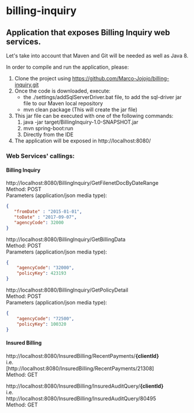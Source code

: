 # billing-inquiry
## Application that exposes Billing Inquiry web services.

Let's take into account that Maven and Git will be needed as well as Java 8.

In order to compile and run the application, please:

1. Clone the project using https://github.com/Marco-Jojojo/billing-inquiry.git
2. Once the code is downloaded, execute:
    * the ./settings/addSqlServerDriver.bat file, to add the sql-driver jar file to our Maven local repository
    * mvn clean package (This will create the jar file)
3. This jar file can be executed with one of the following commands:
    1. java -jar target/BillingInquiry-1.0-SNAPSHOT.jar
    2. mvn spring-boot:run
    3. Directly from the IDE
4. The application will be exposed in http://localhost:8080/

### Web Services' callings:

#### **Billing Inquiry**
    
http://localhost:8080/BillingInquiry/GetFilenetDocByDateRange<br/>
Method: POST<br/>
Parameters (application/json media type):<br/>
```json
{
   "fromDate" : "2015-01-01",
   "toDate" : "2017-09-07",
   "agencyCode": 32000
}
```

http://localhost:8080/BillingInquiry/GetBillingData<br/>
Method: POST<br/>
Parameters (application/json media type):<br/>
```json
{
    "agencyCode": "32000",
    "policyKey": 423193
}
```

http://localhost:8080/BillingInquiry/GetPolicyDetail<br/>
Method: POST<br/>
Parameters (application/json media type):<br/>
```json
{
    "agencyCode": "72500",
    "policyKey": 100320
}
```


#### **Insured Billing**

http://localhost:8080/InsuredBilling/RecentPayments/<b>{clientId}</b><br/>
i.e.<br/>
[http://localhost:8080/InsuredBilling/RecentPayments/21308]<br/>
Method: GET<br/>

http://localhost:8080/InsuredBilling/InsuredAuditQuery/<b>{clientId}</b><br/>
i.e.<br/>
http://localhost:8080/InsuredBilling/InsuredAuditQuery/80495<br/>
Method: GET<br/>

